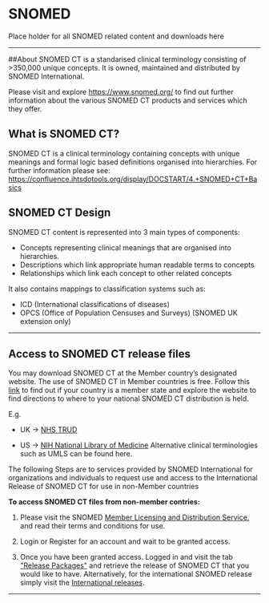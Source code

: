 # SNOMED

Place holder for all SNOMED related content and downloads here

--------

##About
SNOMED CT is a standarised clinical terminology consisting of >350,000 unique concepts. It is owned, maintained and distributed by SNOMED International.

Please visit and explore https://www.snomed.org/ to find out further information about the various SNOMED CT products and services which they offer.


## What is SNOMED CT?

SNOMED CT is a clinical terminology containing concepts with unique meanings and formal logic based definitions organised into hierarchies. For further information please see: https://confluence.ihtsdotools.org/display/DOCSTART/4.+SNOMED+CT+Basics

## SNOMED CT Design
SNOMED CT content is represented into 3 main types of components:

- Concepts representing clinical meanings that are organised into hierarchies.
- Descriptions which link appropriate human readable terms to concepts
- Relationships which link each concept to other related concepts

It also contains mappings to classification systems such as:
- ICD (International classifications of diseases)
- OPCS (Office of Population Censuses and Surveys) (SNOMED UK extension only)

---------

<a name="access_to_snomed_ct"></a>
## Access to SNOMED CT release files

You may download SNOMED CT at the Member country’s designated website. The use of SNOMED CT in Member countries is free. Follow this [link](https://www.snomed.org/our-stakeholders/members) to find out if your country is a member state and explore the website to find directions to where to your national SNOMED CT distribution is held.

E.g. 
* UK -> [NHS TRUD](https://isd.digital.nhs.uk/trud3/user/guest/group/0/home)

* US -> [NIH National Library of Medicine](https://www.nlm.nih.gov/healthit/snomedct/international.html) Alternative clinical terminologies such as UMLS can be found here.


The following Steps are to services provided by SNOMED International for organizations and individuals to request use and access to the International Release of SNOMED CT for use in non-Member countries

__To access SNOMED CT files from non-member contries:__

1.   Please visit the SNOMED [Member Licensing and Distribution Service.](https://mlds.ihtsdotools.org/#/landing) and read their terms and conditions for use.

2.   Login or Register for an account and wait to be granted access.

3.   Once you have been granted access. Logged in and visit the tab ["Release Packages"](https://mlds.ihtsdotools.org/#/viewReleases) and retrieve the release of SNOMED CT that you would like to have. Alternatively, for the international SNOMED release simply visit the [International releases](https://mlds.ihtsdotools.org/#/viewReleases/viewRelease/167).

----------